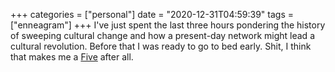 +++
categories = ["personal"]
date = "2020-12-31T04:59:39"
tags = ["enneagram"]
+++
I've just spent the last three hours pondering the history of sweeping cultural change and how a present-day network might lead a cultural revolution. Before that I was ready to go to bed early. Shit, I think that makes me a [Five](https://www.enneagraminstitute.com/type-5/) after all.
               